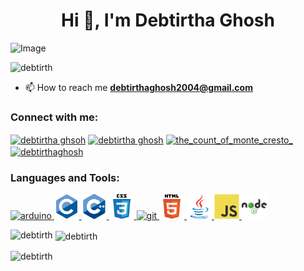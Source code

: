 <h1 align="center">Hi 👋, I'm Debtirtha Ghosh</h1>
<img align="riht" alt="Image" src="https://in.pinterest.com/pin/567523990538356835/">
<p align="left"> <img src="https://komarev.com/ghpvc/?username=debtirth&label=Profile%20views&color=0e75b6&style=flat" alt="debtirth" /> </p>

- 📫 How to reach me **debtirthaghosh2004@gmail.com**

<h3 align="left">Connect with me:</h3>
<p align="left">
<a href="https://linkedin.com/in/debtirtha ghsoh" target="blank"><img align="center" src="https://raw.githubusercontent.com/rahuldkjain/github-profile-readme-generator/master/src/images/icons/Social/linked-in-alt.svg" alt="debtirtha ghsoh" height="30" width="40" /></a>
<a href="https://kaggle.com/debtirtha ghosh" target="blank"><img align="center" src="https://raw.githubusercontent.com/rahuldkjain/github-profile-readme-generator/master/src/images/icons/Social/kaggle.svg" alt="debtirtha ghosh" height="30" width="40" /></a>
<a href="https://instagram.com/the_count_of_monte_cresto_" target="blank"><img align="center" src="https://raw.githubusercontent.com/rahuldkjain/github-profile-readme-generator/master/src/images/icons/Social/instagram.svg" alt="the_count_of_monte_cresto_" height="30" width="40" /></a>
<a href="https://www.codechef.com/users/debtirthaghosh" target="blank"><img align="center" src="https://cdn.jsdelivr.net/npm/simple-icons@3.1.0/icons/codechef.svg" alt="debtirthaghosh" height="30" width="40" /></a>
</p>

<h3 align="left">Languages and Tools:</h3>
<p align="left"> <a href="https://www.arduino.cc/" target="_blank" rel="noreferrer"> <img src="https://cdn.worldvectorlogo.com/logos/arduino-1.svg" alt="arduino" width="40" height="40"/> </a> <a href="https://www.cprogramming.com/" target="_blank" rel="noreferrer"> <img src="https://raw.githubusercontent.com/devicons/devicon/master/icons/c/c-original.svg" alt="c" width="40" height="40"/> </a> <a href="https://www.w3schools.com/cpp/" target="_blank" rel="noreferrer"> <img src="https://raw.githubusercontent.com/devicons/devicon/master/icons/cplusplus/cplusplus-original.svg" alt="cplusplus" width="40" height="40"/> </a> <a href="https://www.w3schools.com/css/" target="_blank" rel="noreferrer"> <img src="https://raw.githubusercontent.com/devicons/devicon/master/icons/css3/css3-original-wordmark.svg" alt="css3" width="40" height="40"/> </a> <a href="https://git-scm.com/" target="_blank" rel="noreferrer"> <img src="https://www.vectorlogo.zone/logos/git-scm/git-scm-icon.svg" alt="git" width="40" height="40"/> </a> <a href="https://www.w3.org/html/" target="_blank" rel="noreferrer"> <img src="https://raw.githubusercontent.com/devicons/devicon/master/icons/html5/html5-original-wordmark.svg" alt="html5" width="40" height="40"/> </a> <a href="https://www.java.com" target="_blank" rel="noreferrer"> <img src="https://raw.githubusercontent.com/devicons/devicon/master/icons/java/java-original.svg" alt="java" width="40" height="40"/> </a> <a href="https://developer.mozilla.org/en-US/docs/Web/JavaScript" target="_blank" rel="noreferrer"> <img src="https://raw.githubusercontent.com/devicons/devicon/master/icons/javascript/javascript-original.svg" alt="javascript" width="40" height="40"/> </a> <a href="https://nodejs.org" target="_blank" rel="noreferrer"> <img src="https://raw.githubusercontent.com/devicons/devicon/master/icons/nodejs/nodejs-original-wordmark.svg" alt="nodejs" width="40" height="40"/> </a> </p>

<p><img align="left" src="https://github-readme-stats.vercel.app/api/top-langs?username=debtirth&show_icons=true&locale=en&layout=compact" alt="debtirth" /></p>

<p>&nbsp;<img align="center" src="https://github-readme-stats.vercel.app/api?username=debtirth&show_icons=true&locale=en" alt="debtirth" /></p>

<p><img align="center" src="https://github-readme-streak-stats.herokuapp.com/?user=debtirth&" alt="debtirth" /></p>
